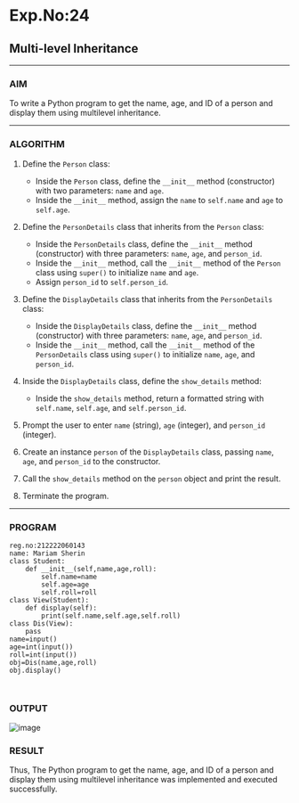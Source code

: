 # Exp.No:24  
## Multi-level Inheritance

---

### AIM  
To write a Python program to get the name, age, and ID of a person and display them using multilevel inheritance.

---

### ALGORITHM

1. Define the `Person` class:
   - Inside the `Person` class, define the `__init__` method (constructor) with two parameters: `name` and `age`.
   - Inside the `__init__` method, assign the `name` to `self.name` and `age` to `self.age`.

2. Define the `PersonDetails` class that inherits from the `Person` class:
   - Inside the `PersonDetails` class, define the `__init__` method (constructor) with three parameters: `name`, `age`, and `person_id`.
   - Inside the `__init__` method, call the `__init__` method of the `Person` class using `super()` to initialize `name` and `age`.
   - Assign `person_id` to `self.person_id`.

3. Define the `DisplayDetails` class that inherits from the `PersonDetails` class:
   - Inside the `DisplayDetails` class, define the `__init__` method (constructor) with three parameters: `name`, `age`, and `person_id`.
   - Inside the `__init__` method, call the `__init__` method of the `PersonDetails` class using `super()` to initialize `name`, `age`, and `person_id`.

4. Inside the `DisplayDetails` class, define the `show_details` method:
   - Inside the `show_details` method, return a formatted string with `self.name`, `self.age`, and `self.person_id`.

5. Prompt the user to enter `name` (string), `age` (integer), and `person_id` (integer).

6. Create an instance `person` of the `DisplayDetails` class, passing `name`, `age`, and `person_id` to the constructor.

7. Call the `show_details` method on the `person` object and print the result.

8. Terminate the program.

---

### PROGRAM

```
reg.no:212222060143
name: Mariam Sherin
class Student:
    def __init__(self,name,age,roll):
        self.name=name
        self.age=age
        self.roll=roll
class View(Student):
    def display(self):
        print(self.name,self.age,self.roll)
class Dis(View):
    pass
name=input()
age=int(input())
roll=int(input())
obj=Dis(name,age,roll)
obj.display()
        
    

```

### OUTPUT
![image](https://github.com/user-attachments/assets/fb1598cb-37d6-4e55-8f1c-e78942188fe7)


### RESULT
Thus, The Python program to get the name, age, and ID of a person and display them using multilevel inheritance was implemented and executed successfully.
